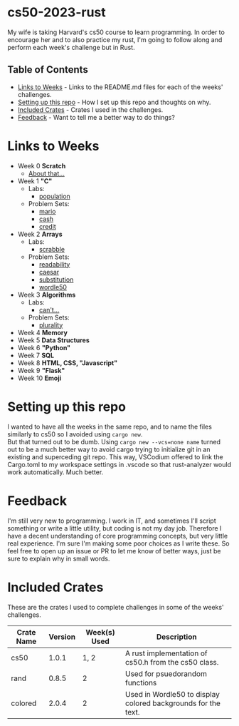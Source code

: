 # cs50-2023-rust
My wife is taking Harvard's cs50 course to learn programming. In order to encourage her and to also practice my rust, I'm going to follow along and perform each week's challenge but in Rust.

## Table of Contents
* [Links to Weeks](#links-to-weeks) - Links to the README.md files for each of the weeks' challenges.
* [Setting up this repo](#setting-up-this-repo) - How I set up this repo and thoughts on why.
* [Included Crates](#included-crates) - Crates I used in the challenges.
* [Feedback](#feedback) - Want to tell me a better way to do things?

# Links to Weeks
* Week 0 **Scratch**
    * [About that...](https://github.com/Eragon615/cs50-2023-rust/blob/main/week0/README.md)
* Week 1 **"C"**
    * Labs:
        * [population](https://github.com/Eragon615/cs50-2023-rust/blob/main/week1/population/README.md)
    * Problem Sets:
        * [mario](https://github.com/Eragon615/cs50-2023-rust/blob/main/week1/mario/README.md) 
        * [cash](https://github.com/Eragon615/cs50-2023-rust/blob/main/week1/cash/README.md)
        * [credit](https://github.com/Eragon615/cs50-2023-rust/blob/main/week1/credit/README.md)
* Week 2 **Arrays**
    * Labs:
        * [scrabble](https://github.com/Eragon615/cs50-2023-rust/blob/main/week2/scrabble/README.md)
    * Problem Sets:
        * [readability](https://github.com/Eragon615/cs50-2023-rust/blob/main/week2/readability/README.md)
        * [caesar](https://github.com/Eragon615/cs50-2023-rust/blob/main/week2/caesar/README.md)
        * [substitution](https://github.com/Eragon615/cs50-2023-rust/blob/main/week2/substitution/README.md)
        * [wordle50](https://github.com/Eragon615/cs50-2023-rust/blob/main/week2/wordle50/README.md)
* Week 3 **Algorithms**
    * Labs:
        * [can't...](https://github.com/Eragon615/cs50-2023-rust/blob/main/week3/lab3/README.md)
    * Problem Sets:
        * [plurality](https://github.com/Eragon615/cs50-2023-rust/blob/main/week3/plurality/README.md)
* Week 4 **Memory**
* Week 5 **Data Structures**
* Week 6 **"Python"**
* Week 7 **SQL**
* Week 8 **HTML, CSS, "Javascript"**
* Week 9 **"Flask"**
* Week 10 **Emoji**

# Setting up this repo
I wanted to have all the weeks in the same repo, and to name the files similarly to cs50 so I avoided using `cargo new`.  
But that turned out to be dumb. Using `cargo new --vcs=none name` turned out to be a much better way to avoid cargo trying to initialize git in an existing and superceding git repo. This way, VSCodium offered to link the Cargo.toml to my workspace settings in .vscode so that rust-analyzer would work automatically. Much better.

# Feedback
I'm still very new to programming. I work in IT, and sometimes I'll script something or write a little utility, but coding is not my day job. Therefore I have a decent understanding of core programming concepts, but very little real experience. I'm sure I'm making some poor choices as I write these. So feel free to open up an issue or PR to let me know of better ways, just be sure to explain why in small words. 

# Included Crates
These are the crates I used to complete challenges in some of the weeks' challenges.

| Crate Name | Version | Week(s) Used | Description |
| --- | --- | --- | --- |
| cs50 | 1.0.1 | 1, 2 | A rust implementation of cs50.h from the cs50 class. |
| rand | 0.8.5 | 2 | Used for psuedorandom functions |
| colored | 2.0.4 | 2 | Used in Wordle50 to display colored backgrounds for the text. |
